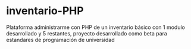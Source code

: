 # inventario-PHP
Plataforma administrarme con PHP de un inventario básico con 1 modulo desarrollado y 5 restantes, proyecto desarrollado como beta para estandares de programación de universidad

